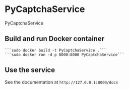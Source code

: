 # PyCaptchaService
PyCaptchaService

## Build and run Docker container
	```sudo docker build -t PyCaptchaService .```
	```sudo docker run -d p 8000:8000 PyCaptchaService```

## Use the service
See the documentation at
	```http://127.0.0.1:8000/docs```
